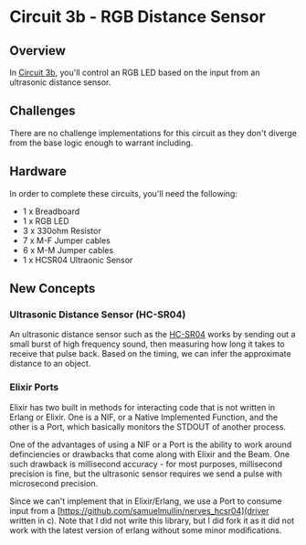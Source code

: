 # Circuit 3b - RGB Distance Sensor

## Overview

In [Circuit 3b](./base), you'll control an RGB LED based on the input from an ultrasonic distance sensor.

## Challenges

There are no challenge implementations for this circuit as they don't diverge from the base logic enough to warrant including.

## Hardware

In order to complete these circuits, you'll need the following:

- 1 x Breadboard
- 1 x RGB LED
- 3 x 330ohm Resistor
- 7 x M-F Jumper cables
- 6 x M-M Jumper cables
- 1 x HCSR04 Ultraonic Sensor

## New Concepts

### Ultrasonic Distance Sensor (HC-SR04)

An ultrasonic distance sensor such as the [HC-SR04](https://www.sparkfun.com/products/15569) works by sending out a small burst of high frequency sound, then measuring how long it takes to receive that pulse back. Based on the timing, we can infer the approximate distance to an object.

### Elixir Ports

Elixir has two built in methods for interacting code that is not written in Erlang or Elixir.  One is a NIF, or a Native Implemented Function, and the other is a Port, which basically monitors the STDOUT of another process.

One of the advantages of using a NIF or a Port is the ability to work around definciencies or drawbacks that come along with Elixir and the Beam.  One such drawback is millisecond accuracy - for most purposes, millisecond precision is fine, but the ultrasonic sensor requires we send a pulse with microsecond precision.  

Since we can't implement that in Elixir/Erlang, we use a Port to consume input from a [https://github.com/samuelmullin/nerves_hcsr04](driver written in c). Note that I did not write this library, but I did fork it as it did not work with the latest version of erlang without some minor modifications.